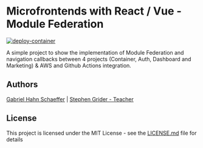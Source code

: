 # Microfrontends with React / Vue - Module Federation

[![deploy-container](https://github.com/gabriel-hahn/microfrontends-react-module-federation/actions/workflows/container.yml/badge.svg)](https://github.com/gabriel-hahn/microfrontends-react-module-federation/actions/workflows/container.yml)

A simple project to show the implementation of Module Federation and navigation callbacks between 4 projects (Container, Auth, Dashboard and Marketing) & AWS and Github Actions integration.

## Authors

[Gabriel Hahn Schaeffer](https://github.com/gabriel-hahn/) | [Stephen Grider - Teacher](https://github.com/StephenGrider)

## License

This project is licensed under the MIT License - see the [LICENSE.md](LICENSE) file for details
